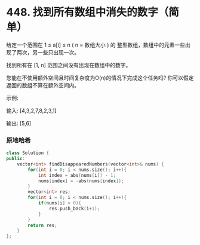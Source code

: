 # 448. 找到所有数组中消失的数字（简单）

给定一个范围在  1 ≤ a[i] ≤ n ( n = 数组大小 ) 的 整型数组，数组中的元素一些出现了两次，另一些只出现一次。

找到所有在 [1, n] 范围之间没有出现在数组中的数字。

您能在不使用额外空间且时间复杂度为O(n)的情况下完成这个任务吗? 你可以假定返回的数组不算在额外空间内。

示例:

输入:
[4,3,2,7,8,2,3,1]

输出:
[5,6]

### 原地哈希
```c++
class Solution {
public:
    vector<int> findDisappearedNumbers(vector<int>& nums) {
        for(int i = 0; i < nums.size(); i++){
            int index = abs(nums[i]) - 1;
            nums[index] = -abs(nums[index]);
        }
        vector<int> res;
        for(int i = 0; i < nums.size(); i++){
            if(nums[i] > 0){
                res.push_back(i+1);
            }
        }
        return res;
    }
};
```